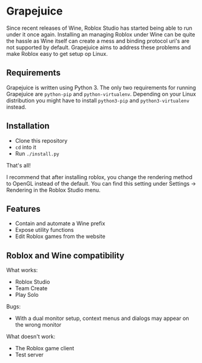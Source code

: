 # Grapejuice
Since recent releases of Wine, Roblox Studio has started being able to run under it once again.
Installing an managing Roblox under Wine can be quite the hassle as Wine itself can create a mess and binding protocol
uri's are not supported by default. Grapejuice aims to address these problems and make Roblox easy to get setup op Linux.

## Requirements
Grapejuice is written using Python 3. The only two requirements for running Grapejuice are `python-pip`
and `python-virtualenv`. Depending on your Linux distribution you might have to install `python3-pip` and
`python3-virtualenv` instead.

## Installation
- Clone this repository
- `cd` into it
- Run `./install.py`

That's all!

I recommend that after installing roblox, you change the rendering method to OpenGL instead of the default. You can find
this setting under Settings -> Rendering in the Roblox Studio menu.

## Features
- Contain and automate a Wine prefix
- Expose utility functions
- Edit Roblox games from the website

## Roblox and Wine compatibility
What works:
- Roblox Studio
- Team Create
- Play Solo

Bugs:
- With a dual monitor setup, context menus and dialogs may appear on the wrong monitor

What doesn't work:
- The Roblox game client
- Test server